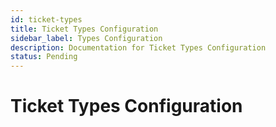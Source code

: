 ```yaml
---
id: ticket-types
title: Ticket Types Configuration
sidebar_label: Types Configuration
description: Documentation for Ticket Types Configuration
status: Pending
---
```


# Ticket Types Configuration
